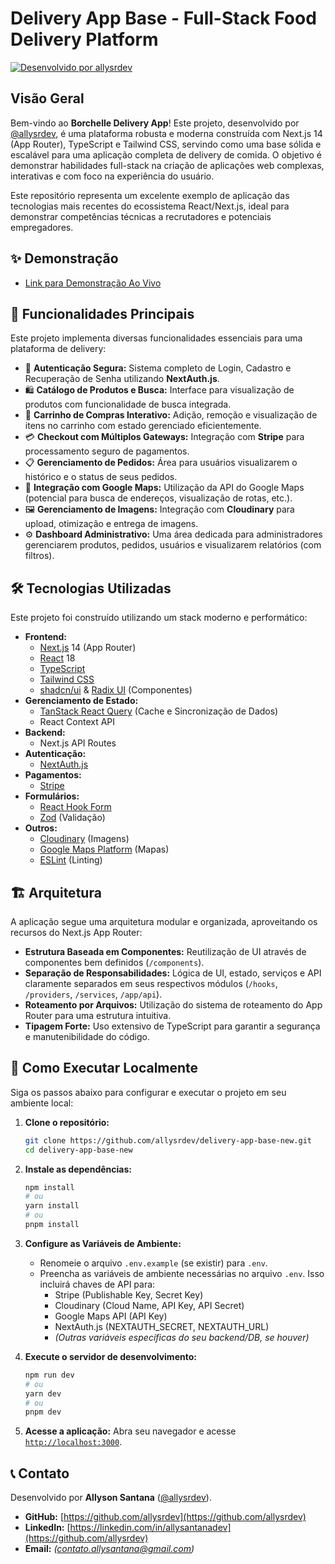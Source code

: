 # Delivery App Base - Full-Stack Food Delivery Platform

[![Desenvolvido por allysrdev](https://img.shields.io/badge/Desenvolvido%20por-allysrdev-blue?style=flat-square)](https://github.com/allysrdev)

## Visão Geral

Bem-vindo ao **Borchelle Delivery App**! Este projeto, desenvolvido por [@allysrdev](https://github.com/allysrdev), é uma plataforma robusta e moderna construída com Next.js 14 (App Router), TypeScript e Tailwind CSS, servindo como uma base sólida e escalável para uma aplicação completa de delivery de comida. O objetivo é demonstrar habilidades full-stack na criação de aplicações web complexas, interativas e com foco na experiência do usuário.

Este repositório representa um excelente exemplo de aplicação das tecnologias mais recentes do ecossistema React/Next.js, ideal para demonstrar competências técnicas a recrutadores e potenciais empregadores.

## ✨ Demonstração 

*   [Link para Demonstração Ao Vivo](https://demo.guaiamumdigital.com.br/) 


## 🚀 Funcionalidades Principais

Este projeto implementa diversas funcionalidades essenciais para uma plataforma de delivery:

*   🔐 **Autenticação Segura:** Sistema completo de Login, Cadastro e Recuperação de Senha utilizando **NextAuth.js**.
*   🛍️ **Catálogo de Produtos e Busca:** Interface para visualização de produtos com funcionalidade de busca integrada.
*   🛒 **Carrinho de Compras Interativo:** Adição, remoção e visualização de itens no carrinho com estado gerenciado eficientemente.
*   💳 **Checkout com Múltiplos Gateways:** Integração com **Stripe** para processamento seguro de pagamentos.
*   📋 **Gerenciamento de Pedidos:** Área para usuários visualizarem o histórico e o status de seus pedidos.
*   📍 **Integração com Google Maps:** Utilização da API do Google Maps (potencial para busca de endereços, visualização de rotas, etc.).
*   🖼️ **Gerenciamento de Imagens:** Integração com **Cloudinary** para upload, otimização e entrega de imagens.
*   ⚙️ **Dashboard Administrativo:** Uma área dedicada para administradores gerenciarem produtos, pedidos, usuários e visualizarem relatórios (com filtros).

## 🛠️ Tecnologias Utilizadas

Este projeto foi construído utilizando um stack moderno e performático:

*   **Frontend:**
    *   [Next.js](https://nextjs.org/) 14 (App Router)
    *   [React](https://reactjs.org/) 18
    *   [TypeScript](https://www.typescriptlang.org/)
    *   [Tailwind CSS](https://tailwindcss.com/)
    *   [shadcn/ui](https://ui.shadcn.com/) & [Radix UI](https://www.radix-ui.com/) (Componentes)
*   **Gerenciamento de Estado:**
    *   [TanStack React Query](https://tanstack.com/query/latest) (Cache e Sincronização de Dados)
    *   React Context API
*   **Backend:**
    *   Next.js API Routes
*   **Autenticação:**
    *   [NextAuth.js](https://next-auth.js.org/)
*   **Pagamentos:**
    *   [Stripe](https://stripe.com/)
*   **Formulários:**
    *   [React Hook Form](https://react-hook-form.com/)
    *   [Zod](https://zod.dev/) (Validação)
*   **Outros:**
    *   [Cloudinary](https://cloudinary.com/) (Imagens)
    *   [Google Maps Platform](https://developers.google.com/maps) (Mapas)
    *   [ESLint](https://eslint.org/) (Linting)

## 🏗️ Arquitetura

A aplicação segue uma arquitetura modular e organizada, aproveitando os recursos do Next.js App Router:

*   **Estrutura Baseada em Componentes:** Reutilização de UI através de componentes bem definidos (`/components`).
*   **Separação de Responsabilidades:** Lógica de UI, estado, serviços e API claramente separados em seus respectivos módulos (`/hooks`, `/providers`, `/services`, `/app/api`).
*   **Roteamento por Arquivos:** Utilização do sistema de roteamento do App Router para uma estrutura intuitiva.
*   **Tipagem Forte:** Uso extensivo de TypeScript para garantir a segurança e manutenibilidade do código.

## 🏁 Como Executar Localmente

Siga os passos abaixo para configurar e executar o projeto em seu ambiente local:

1.  **Clone o repositório:**
    ```bash
    git clone https://github.com/allysrdev/delivery-app-base-new.git
    cd delivery-app-base-new
    ```

2.  **Instale as dependências:**
    ```bash
    npm install
    # ou
    yarn install
    # ou
    pnpm install
    ```

3.  **Configure as Variáveis de Ambiente:**
    *   Renomeie o arquivo `.env.example` (se existir) para `.env`.
    *   Preencha as variáveis de ambiente necessárias no arquivo `.env`. Isso incluirá chaves de API para:
        *   Stripe (Publishable Key, Secret Key)
        *   Cloudinary (Cloud Name, API Key, API Secret)
        *   Google Maps API (API Key)
        *   NextAuth.js (NEXTAUTH_SECRET, NEXTAUTH_URL)
        *   _(Outras variáveis específicas do seu backend/DB, se houver)_

4.  **Execute o servidor de desenvolvimento:**
    ```bash
    npm run dev
    # ou
    yarn dev
    # ou
    pnpm dev
    ```

5.  **Acesse a aplicação:**
    Abra seu navegador e acesse [`http://localhost:3000`](http://localhost:3000).

## 📞 Contato

Desenvolvido por **Allyson Santana** ([@allysrdev](https://github.com/allysrdev)).

*   **GitHub:** [https://github.com/allysrdev](https://github.com/allysrdev)
*   **LinkedIn:** [https://linkedin.com/in/allysantanadev](https://github.com/allysrdev)
*   **Email:** _(contato.allysantana@gmail.com)_


